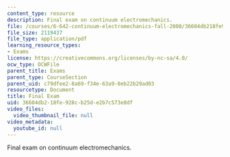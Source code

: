 ```yaml
---
content_type: resource
description: Final exam on continuum electromechanics.
file: /courses/6-642-continuum-electromechanics-fall-2008/36604db218fe928cb25de2b7c573e8df_final_exam.pdf
file_size: 2119437
file_type: application/pdf
learning_resource_types:
- Exams
license: https://creativecommons.org/licenses/by-nc-sa/4.0/
ocw_type: OCWFile
parent_title: Exams
parent_type: CourseSection
parent_uid: c79dfee2-8a69-f34e-63a9-0eb22b29ad03
resourcetype: Document
title: Final Exam
uid: 36604db2-18fe-928c-b25d-e2b7c573e8df
video_files:
  video_thumbnail_file: null
video_metadata:
  youtube_id: null
---
```

Final exam on continuum electromechanics.
